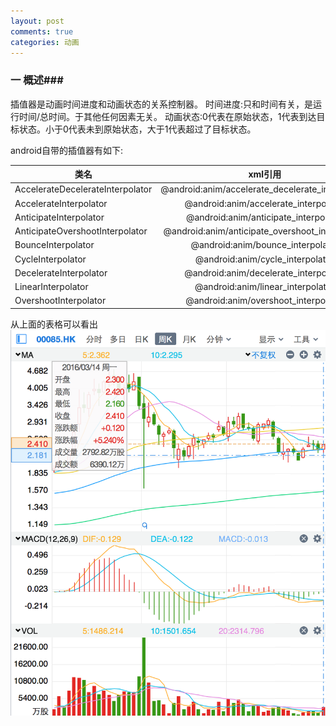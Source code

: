 ```yaml
---
layout: post
comments: true
categories: 动画
---
```

### 一 概述###
  插值器是动画时间进度和动画状态的关系控制器。
  时间进度:只和时间有关，是运行时间/总时间。于其他任何因素无关。
  动画状态:0代表在原始状态，1代表到达目标状态。小于0代表未到原始状态，大于1代表超过了目标状态。

  android自带的插值器有如下:


| 类名       | xml引用| 
| --------- |:--------:|
|AccelerateDecelerateInterpolator	|@android:anim/accelerate_decelerate_interpolator|
|AccelerateInterpolator	|@android:anim/accelerate_interpolator|
|AnticipateInterpolator	|@android:anim/anticipate_interpolator|
|AnticipateOvershootInterpolator	|@android:anim/anticipate_overshoot_interpolator|
|BounceInterpolator	|@android:anim/bounce_interpolator|
|CycleInterpolator	|@android:anim/cycle_interpolator|
|DecelerateInterpolator|	@android:anim/decelerate_interpolator|
|LinearInterpolator	|@android:anim/linear_interpolator|
|OvershootInterpolator	|@android:anim/overshoot_interpolator|

  从上面的表格可以看出
![](/icons/2016-03-19-0085.png)
